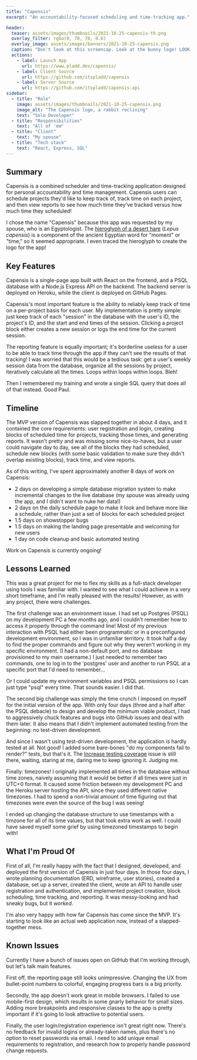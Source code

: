 ```yaml
---
title: "Capensis"
excerpt: "An accountability-focused scheduling and time-tracking app."

header:
  teaser: assets/images/thumbnails/2021-10-25-capensis-th.png
  overlay_filter: rgba(0, 70, 70, 0.8)
  overlay_image: assets/images/banners/2021-10-25-capensis.png
  caption: "Don't look at this screencap. Look at the bunny logo! LOOK AT IT. I AM SO PROUD"
  actions:
    - label: Launch App
      url: https://www.pladd.dev/capensis/
    - label: Client Source
      url: https://github.com/itspladd/capensis
    - label: Server Source
      url: https://github.com/itspladd/capensis-api
sidebar:
  - title: "Role"
    image: assets/images/thumbnails/2021-10-25-capensis.png
    image_alt: "The Capensis logo, a rabbit reclining"
    text: "Solo Developer"
  - title: "Responsibilities"
    text: "All of 'em"
  - title: "Client"
    text: "My spouse"
  - title: "Tech stack"
    text: "React, Express, SQL"
---
```


## Summary

Capensis is a combined scheduler and time-tracking application designed for personal accountability and time management. Capensis users can schedule projects they'd like to keep track of, track time on each project, and then view reports to see how much time they've tracked versus how much time they scheduled!

I chose the name "Capensis" because this app was requested by my spouse, who is an Egyptologist. The [hieroglyph of a desert hare](https://en.wikipedia.org/wiki/Hare_(hieroglyph)) (*Lepus capensis*) is a component of the ancient Egyptian word for "moment" or "time," so it seemed appropriate. I even traced the hieroglyph to create the logo for the app!

## Key Features

<!-- What important technologies, features, etc were in this project? -->
Capensis is a single-page app built with React on the frontend, and a PSQL database with a Node.js Express API on the backend. The backend server is deployed on Heroku, while the client is deployed on GitHub Pages.

Capensis's most important feature is the ability to reliably keep track of time on a per-project basis for each user. My implementation is pretty simple: just keep track of each "session" in the database with the user's ID, the project's ID, and the start and end times of the session. Clicking a project block either creates a new session or logs the end time for the current session.

The reporting feature is equally important; it's borderline useless for a user to be able to track time through the app if they can't see the results of that tracking! I was worried that this would be a tedious task: get a user's weekly session data from the database, organize all the sessions by project, iteratively calculate all the times. Loops within loops within loops. Bleh!

Then I remembered my training and wrote a single SQL query that does all of that instead. Good Paul.

## Timeline

The MVP version of Capensis was slapped together in about 4 days, and it contained the core requirements: user registration and login, creating blocks of scheduled time for projects, tracking those times, and generating reports. It wasn't pretty and was missing some nice-to-haves, but a user could navigate day to day, see all of the blocks they had scheduled, schedule new blocks (with some basic validation to make sure they didn't overlap existing blocks), track time, and view reports.

As of this writing, I've spent approximately another 8 days of work on Capensis:

* 2 days on developing a simple database migration system to make incremental changes to the live database (my spouse was already using the app, and I didn't want to nuke her data!)
* 2 days on the daily schedule page to make it look and behave more like a schedule, rather than just a set of blocks for each scheduled project
* 1.5 days on showstopper bugs
* 1.5 days on making the landing page presentable and welcoming for new users
* 1 day on code cleanup and basic automated testing

Work on Capensis is currently ongoing!

## Lessons Learned

<!-- What new skills did I learn? What roadblocks did I encounter? What challenges did I overcome? -->
This was a great project for me to flex my skills as a full-stack developer using tools I was familiar with. I wanted to see what I could achieve in a very short timeframe, and I'm really pleased with the results! However, as with any project, there were challenges.

The first challenge was an environment issue. I had set up Postgres (PSQL) on my development PC a few months ago, and I couldn't remember how to access it properly through the command line! Most of my previous interaction with PSQL had either been programmatic or in a preconfigured development environment, so I was in unfamiliar territory. It took half a day to find the proper commands and figure out why they weren't working in my specific environment. (I had a non-default port, and no database provisioned to my main username.) I just needed to remember two commands, one to log in to the 'postgres' user and another to run PSQL at a specific port that I'd need to remember...

Or I could update my environment variables and PSQL permissions so I can just type "psql" every time. That sounds easier. I did that.

The second big challenge was simply the time crunch I imposed on myself for the initial version of the app. With only four days (three and a half after the PSQL debacle) to design and develop the minimum viable product, I had to aggressively chuck features and bugs into GitHub issues and deal with them later. It also means that I didn't implement automated testing from the beginning: no test-driven development.

And since I wasn't using test-driven development, the application is hardly tested at all. Not good! I added some bare-bones "do my components fail to render?" tests, but that's it. The [Increase testing coverage](https://github.com/itspladd/capensis/issues/35) issue is still there, waiting, staring at me, daring me to keep ignoring it. Judging me.

Finally: timezones! I originally implemented all times in the database without time zones, naively assuming that it would be better if all times were just in UTC+0 format. It caused some friction between my development PC and the Heroku server hosting the API, since they used different native timezones. I had to spend a non-trivial amount of time figuring out that timezones were even the source of the bug I was seeing!

I ended up changing the database structure to use timestamps with a timzone for all of its time values, but that took extra work as well. I could have saved myself some grief by using timezoned timestamps to begin with!

## What I'm Proud Of

<!-- What am I particularly happy about from this project? -->
First of all, I'm really happy with the fact that I designed, developed, and deployed the first version of Capensis in just four days. In those four days, I wrote planning documentation (ERD, wireframe, user stories), created a database, set up a server, created the client, wrote an API to handle user registration and authentication, and implemented project creation, block scheduling, time tracking, and reporting. It was messy-looking and had sneaky bugs, but it *worked*.

I'm also very happy with how far Capensis has come since the MVP. It's starting to look like an actual web application now, instead of a slapped-together mess.

## Known Issues

<!-- Optional: what needs to be addressed? -->
Currently I have a bunch of issues open on GitHub that I'm working through, but let's talk main features.

First off, the reporting page still looks unimpressive. Changing the UX from bullet-point numbers to colorful, engaging progress bars is a big priority.

Secondly, the app doesn't work great in mobile browsers. I failed to use mobile-first design, which results in some gnarly behavior for small sizes. Adding more breakpoints and responsive classes to the app is pretty important if it's going to look attractive to potential users.

Finally, the user login/registration experience isn't great right now. There's no feedback for invalid logins or already-taken names, plus there's no option to reset passwords via email. I need to add unique email requirements to registration, and research how to properly handle password change requests.
